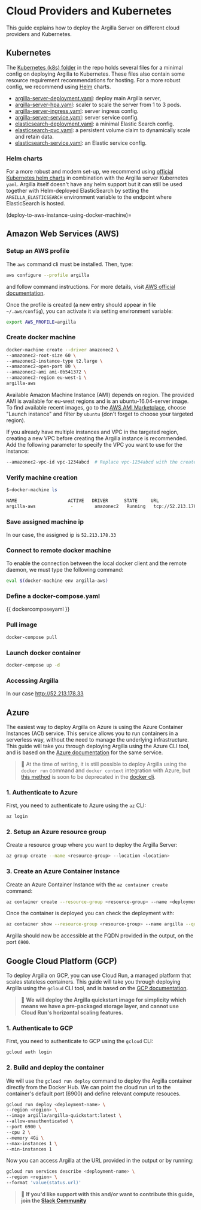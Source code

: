 
# Cloud Providers and Kubernetes

This guide explains how to deploy the Argilla Server on different cloud providers and Kubernetes.

## Kubernetes

The [Kubernetes (k8s) folder](https://github.com/argilla-io/argilla/tree/main/k8s) in the repo holds several files for a minimal config on deploying Argilla to Kubernetes. These files also contain some resource requirement recommendations for hosting. For a more robust config, we recommend using [Helm](#helm-charts) charts.

- [argilla-server-deployment.yaml](https://github.com/argilla-io/argilla/tree/main/k8s/argilla-server-deployment.yaml): deploy main Argilla server,
- [argilla-server-hpa.yaml](https://github.com/argilla-io/argilla/tree/main/k8s/argilla-server-hpa.yaml): scaler to scale the server from 1 to 3 pods.
- [argilla-server-ingress.yaml](https://github.com/argilla-io/argilla/tree/main/k8s/argilla-server-ingress.yaml): server ingress config.
- [argilla-server-service.yaml](https://github.com/argilla-io/argilla/tree/main/k8s/argilla-server-service.yaml): server service config.
- [elasticsearch-deployment.yaml](https://github.com/argilla-io/argilla/tree/main/k8s/elasticsearch-deployment.yaml): a minimal Elastic Search config.
- [elasticsearch-pvc.yaml](https://github.com/argilla-io/argilla/tree/main/k8s/elasticsearch-pvc.yaml): a persistent volume claim to dynamically scale and retain data.
- [elasticsearch-service.yaml](https://github.com/argilla-io/argilla/tree/main/k8s/elasticsearch-service.yaml): an Elastic service config.

### Helm charts

For a more robust and modern set-up, we recommend using [official Kubernetes helm charts](https://github.com/elastic/helm-charts) in combination with the Argilla server Kubernetes `yaml`. Argilla itself doesn't have any helm support but it can still be used together with Helm-deployed ElasticSearch by setting the `ARGILLA_ELASTICSEARCH` environment variable to the endpoint where ElasticSearch is hosted.

(deploy-to-aws-instance-using-docker-machine)=
## Amazon Web Services (AWS)

### Setup an AWS profile

The `aws` command cli must be installed. Then, type:

```bash
aws configure --profile argilla
```

and follow command instructions. For more details, visit [AWS official documentation](https://docs.aws.amazon.com/cli/latest/userguide/cli-configure-files.html).

Once the profile is created (a new entry should appear in file `~/.aws/config`), you can activate it via setting environment variable:

```bash
export AWS_PROFILE=argilla
```

### Create docker machine

```bash
docker-machine create --driver amazonec2 \
--amazonec2-root-size 60 \
--amazonec2-instance-type t2.large \
--amazonec2-open-port 80 \
--amazonec2-ami ami-0b541372 \
--amazonec2-region eu-west-1 \
argilla-aws
```

Available Amazon Machine Instance (AMI) depends on region. The provided AMI is available for eu-west regions and is an ubuntu-16.04-server image.
To find available recent images, go to the [AWS AMI Marketplace](https://console.aws.amazon.com/ec2/home), choose "Launch instance" and filter by `ubuntu`
(don't forget to choose your targeted region).

If you already have multiple instances and VPC in the targeted region, creating a new VPC before creating the Argilla instance is recommended.
Add the following parameter to specify the VPC you want to use for the instance:

```bash
--amazonec2-vpc-id vpc-1234abcd  # Replace vpc-1234abcd with the created VPC id
```

### Verify machine creation

```bash
$>docker-machine ls

NAME                   ACTIVE   DRIVER      STATE     URL                        SWARM   DOCKER     ERRORS
argilla-aws             -        amazonec2   Running   tcp://52.213.178.33:2376           v20.10.7
```

### Save assigned machine ip

In our case, the assigned ip is `52.213.178.33`

### Connect to remote docker machine

To enable the connection between the local docker client and the remote daemon, we must type the following command:

```bash
eval $(docker-machine env argilla-aws)
```

### Define a docker-compose.yaml

{{ dockercomposeyaml }}

### Pull image

```bash
docker-compose pull
```

### Launch docker container

```bash
docker-compose up -d
```

### Accessing Argilla

In our case http://52.213.178.33

## Azure

The easiest way to deploy Argilla on Azure is using the Azure Container Instances (ACI) service. This service allows you to run containers in a serverless way, without the need to manage the underlying infrastructure. This guide will take you through deploying Argilla using the Azure CLI tool, and is based on the [Azure documentation](https://learn.microsoft.com/en-us/azure/container-instances/container-instances-quickstart) for the same service.

<!-- breakout box -->
> 🚒  At the time of writing, it is still possible to deploy Argilla using the `docker run` command and `docker context` integration with Azure, but [this method](https://learn.microsoft.com/en-us/azure/container-instances/quickstart-docker-cli) is soon to be deprecated in the [docker cli](https://docs.docker.com/cloud/).

### 1. Authenticate to Azure

First, you need to authenticate to Azure using the `az` CLI:

```bash
az login
```

### 2. Setup an Azure resource group

Create a resource group where you want to deploy the Argilla Server:

```bash
az group create --name <resource-group> --location <location>
```

### 3. Create an Azure Container Instance

Create an Azure Container Instance with the `az container create` command:

```bash
az container create --resource-group <resource-group> --name <deployment-name> --image argilla/argilla-quickstart:latest --dns-name-label <dns-name> --ports 6900
```

Once the container is deployed you can check the deployment with:

```bash
az container show --resource-group <resource-group> --name argilla --query "{FQDN:ipAddress.fqdn,ProvisioningState:provisioningState}" --out table
```

Argilla should now be accessible at the FQDN provided in the output, on the port `6900`.

## Google Cloud Platform (GCP)

To deploy Argilla on GCP, you can use Cloud Run, a managed platform that scales stateless containers. This guide will take you through deploying Argilla using the `gcloud` CLI tool, and is based on the [GCP documentation](https://cloud.google.com/run/docs/quickstarts/deploy-container).

> 🚒 **We will deploy the Argilla quickstart image for simplicity which means we have a pre-packaged storage layer, and cannot use Cloud Run's horizontal scaling features.**

### 1. Authenticate to GCP

First, you need to authenticate to GCP using the `gcloud` CLI:

```bash
gcloud auth login
```

### 2. Build and deploy the container

We will use the `gcloud run deploy` command to deploy the Argilla container directly from the Docker Hub. We can point the cloud run url to the container's default port (6900) and define relevant compute resouces.

```bash
gcloud run deploy <deployment-name> \
--region <region> \
--image argilla/argilla-quickstart:latest \
--allow-unauthenticated \
--port 6900 \
--cpu 2 \
--memory 4Gi \
--max-instances 1 \
--min-instances 1
```

Now you can access Argilla at the URL provided in the output or by running:

```bash
gcloud run services describe <deployment-name> \
--region <region> \
--format 'value(status.url)'
```

> 🚒 **If you'd like support with this and/or want to contribute this guide, join the [Slack Community](https://join.slack.com/t/rubrixworkspace/shared_invite/zt-whigkyjn-a3IUJLD7gDbTZ0rKlvcJ5g)**
